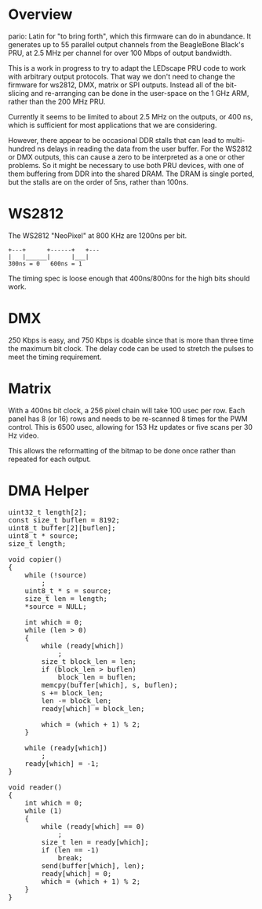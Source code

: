 Overview
===
pario: Latin for "to bring forth", which this firmware can do in
abundance.  It generates up to 55 parallel output channels from the
BeagleBone Black's PRU, at 2.5 MHz per channel for over 100 Mbps of
output bandwidth.

This is a work in progress to try to adapt the LEDscape PRU code to work
with arbitrary output protocols.  That way we don't need to change the
firmware for ws2812, DMX, matrix or SPI outputs.  Instead all of the
bit-slicing and re-arranging can be done in the user-space on the 1 GHz ARM,
rather than the 200 MHz PRU.

Currently it seems to be limited to about 2.5 MHz on the outputs,
or 400 ns, which is sufficient for most applications that we are
considering.

However, there appear to be occasional DDR stalls that can lead to
multi-hundred ns delays in reading the data from the user buffer.
For the WS2812 or DMX outputs, this can cause a zero to be
interpreted as a one or other problems. So it might be necessary to
use both PRU devices, with one of them buffering from DDR into the
shared DRAM.  The DRAM is single ported, but the stalls are on the
order of 5ns, rather than 100ns.


WS2812
===
The WS2812 "NeoPixel" at 800 KHz are 1200ns per bit.

    +---+      +------+   +---
    |   |______|      |___|
    300ns = 0   600ns = 1

The timing spec is loose enough that 400ns/800ns for the high bits
should work.


DMX
===
250 Kbps is easy, and 750 Kbps is doable since that is more than three time
the maximum bit clock.  The delay code can be used to stretch the pulses to
meet the timing requirement.


Matrix
===
With a 400ns bit clock, a 256 pixel chain will take 100 usec per row.
Each panel has 8 (or 16) rows and needs to be re-scanned 8 times
for the PWM control.  This is 6500 usec, allowing for 153 Hz updates
or five scans per 30 Hz video.

This allows the reformatting of the bitmap to be done once rather than
repeated for each output.


DMA Helper
===
<pre>
uint32_t length[2];
const size_t buflen = 8192;
uint8_t buffer[2][buflen];
uint8_t * source;
size_t length;

void copier()
{
	while (!source)
		;
	uint8_t * s = source;
	size_t len = length;
	*source = NULL;

	int which = 0;
	while (len > 0)
	{
		while (ready[which])
			;
		size_t block_len = len;
		if (block_len > buflen)
			block_len = buflen;
		memcpy(buffer[which], s, buflen);
		s += block_len;
		len -= block_len;
		ready[which] = block_len;

		which = (which + 1) % 2;
	}

	while (ready[which])
		;
	ready[which] = -1;
}

void reader()
{
	int which = 0;
	while (1)
	{
		while (ready[which] == 0)
			;
		size_t len = ready[which];
		if (len == -1)
			break;
		send(buffer[which], len);
		ready[which] = 0;
		which = (which + 1) % 2;
	}
}
</pre>
